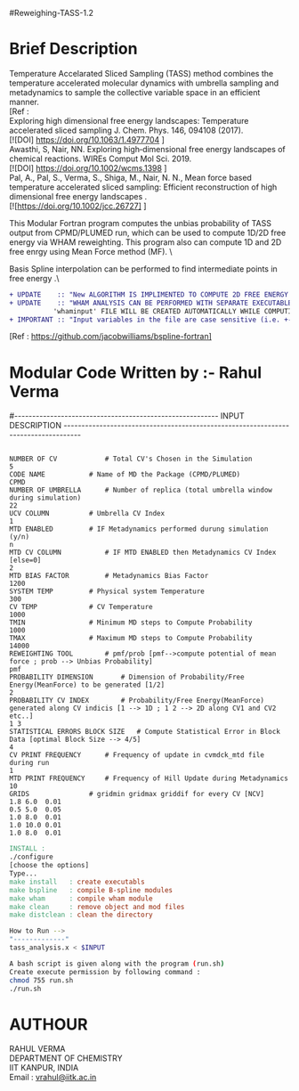 #Reweighing-TASS-1.2

# Brief Description

Temperature Accelarated Sliced Sampling (TASS) method combines the temperature accelerated molecular dynamics with umbrella sampling and
metadynamics to sample the collective variable space in an efficient manner. \
[Ref :\
Exploring high dimensional free energy landscapes: Temperature accelerated sliced sampling J. Chem. Phys. 146, 094108 (2017).\
[![DOI] https://doi.org/10.1063/1.4977704 ] \
Awasthi, S, Nair, NN. Exploring high‐dimensional free energy landscapes of chemical reactions. WIREs Comput Mol Sci. 2019.\
[![DOI]  https://doi.org/10.1002/wcms.1398 ] \
Pal, A., Pal, S., Verma, S., Shiga, M., Nair, N. N., Mean force based temperature accelerated sliced sampling: Efficient reconstruction of high dimensional free energy landscapes .\
[![https://doi.org/10.1002/jcc.26727] ]

This Modular Fortran program computes the unbias probability of TASS output from CPMD/PLUMED run, which can be used to compute 1D/2D free energy via WHAM reweighting. This program also can compute 1D and 2D free enrgy using Mean Force method (MF). \

Basis Spline interpolation can be performed to find intermediate points in free energy .\

```diff
+ UPDATE    :: "New ALGORITHM IS IMPLIMENTED TO COMPUTE 2D FREE ENERGY WITH MEAN FORCE METHOD"
+ UPDATE    :: "WHAM ANALYSIS CAN BE PERFORMED WITH SEPARATE EXECUTABLE 'wham.x', \
	       'whaminput' FILE WILL BE CREATED AUTOMATICALLY WHILE COMPUTING PROBABLITIES"
+ IMPORTANT :: "Input variables in the file are case sensitive (i.e. +-> can be turn on/off with upper/lower case.)"
```
[Ref : https://github.com/jacobwilliams/bspline-fortran]

# Modular Code Written by :- Rahul Verma
#--------------------------------------------------------- INPUT DESCRIPTION -----------------------------------------------------------------------------------
```

NUMBER OF CV		 	# Total CV's Chosen in the Simulation	
5
CODE NAME			# Name of MD the Package (CPMD/PLUMED)
CPMD
NUMBER OF UMBRELLA		# Number of replica (total umbrella window during simulation)
22
UCV COLUMN			# Umbrella CV Index
1
MTD ENABLED			# IF Metadynamics performed durung simulation (y/n)
n
MTD CV COLUMN			# IF MTD ENABLED then Metadynamics CV Index [else=0]
2
MTD BIAS FACTOR			# Metadynamics Bias Factor
1200
SYSTEM TEMP			# Physical system Temperature
300
CV TEMP				# CV Temperature
1000
TMIN				# Minimum MD steps to Compute Probability
1000
TMAX				# Maximum MD steps to Compute Probability
14000
REWEIGHTING TOOL		# pmf/prob [pmf-->compute potential of mean force ; prob --> Unbias Probability]
pmf
PROBABILITY DIMENSION		# Dimension of Probability/Free Energy(MeanForce) to be generated [1/2]
2
PROBABILITY CV INDEX		# Probability/Free Energy(MeanForce) generated along CV indicis [1 --> 1D ; 1 2 --> 2D along CV1 and CV2 etc..]
1 3
STATISTICAL ERRORS BLOCK SIZE   # Compute Statistical Error in Block Data [optimal Block Size --> 4/5]
4
CV PRINT FREQUENCY		# Frequency of update in cvmdck_mtd file during run
1
MTD PRINT FREQUENCY		# Frequency of Hill Update during Metadynamics
10
GRIDS				# gridmin gridmax griddif for every CV [NCV]
1.8 6.0  0.01
0.5 5.0  0.05
1.0 8.0  0.01
1.0 10.0 0.01
1.0 8.0  0.01
```

```Makefile
INSTALL :
./configure 
[choose the options]
Type...
make install   : create executabls
make bspline   : compile B-spline modules
make wham      : compile wham module
make clean     : remove object and mod files
make distclean : clean the directory
```

```bash
How to Run -->
"-------------"
tass_analysis.x < $INPUT

A bash script is given along with the program (run.sh) 
Create execute permission by following command :
chmod 755 run.sh
./run.sh
```

# AUTHOUR

RAHUL VERMA \
DEPARTMENT OF CHEMISTRY \
IIT KANPUR, INDIA \
Email : vrahul@iitk.ac.in
